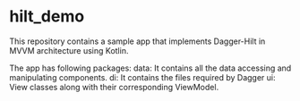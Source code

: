 # hilt_demo
This repository contains a sample app that implements Dagger-Hilt in MVVM architecture using Kotlin.

The app has following packages:
data: It contains all the data accessing and manipulating components.
di: It contains the files required by Dagger
ui: View classes along with their corresponding ViewModel.
